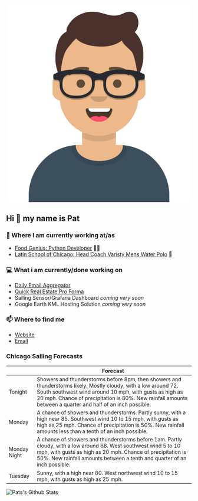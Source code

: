 [![Social banner for p-j-falconer](https://raw.githubusercontent.com/P-J-FALCONER/P-J-FALCONER/master/assets/avataaars.svg)](https://patfalconer.com/)
## Hi :wave: my name is Pat

### 💼 Where I am currently working at/as
- [Food Genius: Python Developer](https://getfoodgenius.com/) 🍔🐍
- [Latin School of Chicago: Head Coach Varisty Mens Water Polo](https://www.latinschool.org/) 🤽


### 💻 What i am currently/done working on
 - [Daily Email Aggregator](https://github.com/P-J-FALCONER/dott_daily_mail)
 - [Quick Real Estate Pro Forma](https://github.com/P-J-FALCONER/henry)
 - Sailing Sensor/Grafana Dashboard *coming very soon*
 - Google Earth KML Hosting Solution *coming very soon*

### 📫 Where to find me
 - [Website](https://patfalconer.com/)
 - [Email](mailto:patrick.j.falconer@gmail.com)


### Chicago Sailing Forecasts
|   | Forecast  |
|---|---|
| Tonight | Showers and thunderstorms before 8pm, then showers and thunderstorms likely. Mostly cloudy, with a low around 72. South southwest wind around 10 mph, with gusts as high as 20 mph. Chance of precipitation is 80%. New rainfall amounts between a quarter and half of an inch possible. |
| Monday | A chance of showers and thunderstorms. Partly sunny, with a high near 85. Southwest wind 10 to 15 mph, with gusts as high as 25 mph. Chance of precipitation is 50%. New rainfall amounts less than a tenth of an inch possible. |
| Monday Night | A chance of showers and thunderstorms before 1am. Partly cloudy, with a low around 68. West southwest wind 5 to 10 mph, with gusts as high as 20 mph. Chance of precipitation is 50%. New rainfall amounts between a tenth and quarter of an inch possible. |
| Tuesday | Sunny, with a high near 80. West northwest wind 10 to 15 mph, with gusts as high as 25 mph. |

![Pats's Github Stats](https://github-readme-stats.vercel.app/api?username=p-j-falconer&show_icons=true&theme=radical)
